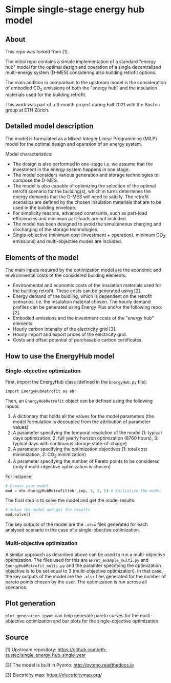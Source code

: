 # Simple single-stage energy hub model

## About

This repo was forked from [1].

The initial repo contains a simple implementation of a standard "energy hub" model for the optimal design and operation of a single decentralized multi-energy system (D-MES) considering also building retrofit options. 

The main addition in comparison to the upstream model is the consideration of embodied CO<sub>2</sub> emissions of both the "energy hub" and the insulation materials used for the building retrofit.

This work was part of a 3-month project during Fall 2021 with the SusTec group at ETH Zürich.

## Detailed model description

The model is formulated as a Mixed-Integer Linear Programming (MILP) model for the optimal design and operation of an energy system.

Model characteristics:

* The design is also performed in one-stage i.e. we assume that the investment in the energy system happens in one stage.
* The model considers various generation and storage technologies to compose the D-MES.
* The model is also capable of optimizing the selection of the optimal retrofit scenario for the building(s), which in turns determines the energy demands that the D-MES will need to satisfy. The retrofit scenarios are defined by the chosen insulation materials that are to be used in the building envelope.
* For simplicity reasons, advanced constraints, such as part-load efficiencies and minimum part-loads are not included.
* The model has been designed to avoid the simultaneous charging and discharging of the storage technologies.
* Single-objective (minimum cost (investment + operation), minimum CO<sub>2</sub> emissions) and multi-objective modes are included.

## Elements of the model

The main inputs required by the optimization model are the economic and environmental costs of the considered building elements:

- Environmental and economic costs of the insulation materials used for the building retrofit. These costs can be generated using [2].
- Energy demand of the buidling, which is dependent on the retrofit scenarios, i.e. the insulation material chosen. The hourly demand profiles can be generated using Energy Plus and/or the following repo: [2].
- Embodied emissions and the investment costs of the "energy hub" elements.
- Hourly carbon intensity of the electricity grid [3].
- Hourly import and export prices of the electricity grid.
- Costs and offset potential of purchasable carbon certificates.

## How to use the EnergyHub model 

### Single-objective optimization

First, import the EnergyHub class (defined in the `EnergyHub.py` file):
```
import EnergyHubRetrofit as ehr
```
Then, an `EnergyHubRetrofit` object can be defined using the following inputs:

1. A dictionary that holds all the values for the model parameters (the model formulation is decoupled from the attribution of parameter values)
2. A parameter specifying the temporal resolution of the model (1: typical days optimization, 2: full yearly horizon optimization (8760 hours), 3: typical days with continuous storage state-of-charge)
3. A parameter specifying the optimization objectives (1: total cost minimization, 2: CO<sub>2</sub> minimization)
4. A parameter specifying the number of Pareto points to be considered (only if multi-objective optimization is chosen)
  
For instance:
```python
# Create your model
mod = ehr.EnergyHubRetrofit(ehr_inp, 1, 3, 5) # Initialize the model
```
The final step is to solve the model and get the model results:
```python
# Solve the model and get the results
mod.solve()
```
The key outputs of the model are the `.xlsx` files generated for each analysed scenario in the case of a single-obective optimization.

### Multi-objective optimization

A similar approach as described above can be used to run a multi-objective optimization. The files used for this are `EHret_example_multi.py` and `EnergyHubRetrofit_multi.py` and the paramter specifying the optimization objective is to be set equal to 3 (multi-objective optimization).
In that case, the key outputs of the model are the `.xlsx` files generated for the number of pareto points chosen by the user. The optimization is run across all scenarios.

## Plot generation

`plot_generation.ipynb` can help generate pareto curves for the multi-objective optimization and bar plots for the single-objective optimization.

## Source

[1] Upstream repository: https://github.com/eth-sustec/single_energy_hub_single_year

[2] The model is built in Pyomo: http://pyomo.readthedocs.io

[3] Electricity map: https://electricitymap.org/
